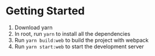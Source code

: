 # Getting Started
1. Download yarn
2. In root, run `yarn` to install all the dependencies
3. Run `yarn build:web` to build the project with webpack
4. Run `yarn start:web` to start the development server